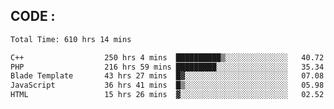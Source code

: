 ## CODE :
<!--START_SECTION:waka-->

```txt
Total Time: 610 hrs 14 mins

C++                  250 hrs 4 mins  ██████████▒░░░░░░░░░░░░░░   40.72 %
PHP                  216 hrs 59 mins █████████░░░░░░░░░░░░░░░░   35.34 %
Blade Template       43 hrs 27 mins  █▓░░░░░░░░░░░░░░░░░░░░░░░   07.08 %
JavaScript           36 hrs 41 mins  █▒░░░░░░░░░░░░░░░░░░░░░░░   05.98 %
HTML                 15 hrs 26 mins  ▓░░░░░░░░░░░░░░░░░░░░░░░░   02.52 %
```

<!--END_SECTION:waka-->
